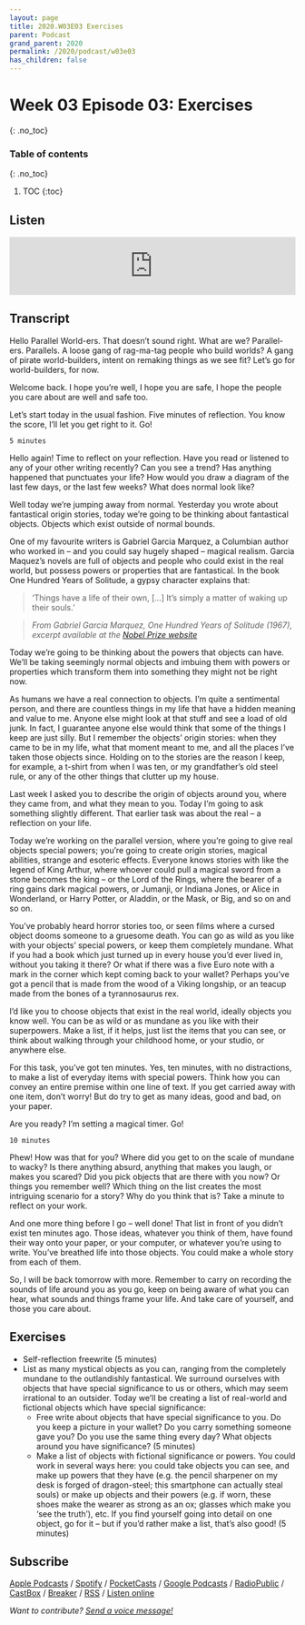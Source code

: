 ```yaml
---
layout: page
title: 2020.W03E03 Exercises
parent: Podcast
grand_parent: 2020
permalink: /2020/podcast/w03e03
has_children: false
---
```



# Week 03 Episode 03: Exercises
{: .no_toc}

### Table of contents
{: .no_toc}

1. TOC
{:toc}


## Listen

<iframe src="https://anchor.fm/olliepalmer/embed/episodes/Week-3-Episode-3-Exercises-ecpg8b" height="102px" width="100%" frameborder="0" scrolling="no"></iframe>

## Transcript

Hello Parallel World-ers. That doesn’t sound right. What are we? Parallel-ers. Parallels. A loose gang of rag-ma-tag people who build worlds? A gang of pirate world-builders, intent on remaking things as we see fit? Let’s go for world-builders, for now.

Welcome back. I hope you’re well, I hope you are safe, I hope the people you care about are well and safe too.

Let’s start today in the usual fashion. Five minutes of reflection. You know the score, I’ll let you get right to it. Go!

```
5 minutes
```

Hello again! Time to reflect on your reflection. Have you read or listened to any of your other writing recently? Can you see a trend? Has anything happened that punctuates your life? How would you draw a diagram of the last few days, or the last few weeks? What does normal look like?

Well today we’re jumping away from normal. Yesterday you wrote about fantastical origin stories, today we’re going to be thinking about fantastical objects. Objects which exist outside of normal bounds.

One of my favourite writers is Gabriel Garcia Marquez, a Columbian author who worked in – and you could say hugely shaped – magical realism. Garcia Maquez’s novels are full of objects and people who could exist in the real world, but possess powers or properties that are fantastical. In the book One Hundred Years of Solitude, a gypsy character explains that:

> ‘Things have a life of their own, [...] It’s simply a matter of waking up their souls.’

> _From Gabriel Garcia Marquez, One Hundred Years of Solitude (1967), excerpt available at the [Nobel Prize website](https://www.nobelprize.org/prizes/literature/1982/marquez/prose)_

Today we’re going to be thinking about the powers that objects can have. We’ll be taking seemingly normal objects and imbuing them with powers or properties which transform them into something they might not be right now.

As humans we have a real connection to objects. I’m quite a sentimental person, and there are countless things in my life that have a hidden meaning and value to me. Anyone else might look at that stuff and see a load of old junk. In fact, I guarantee anyone else would think that some of the things I keep are just silly. But I remember the objects’ origin stories: when they came to be in my life, what that moment meant to me, and all the places I’ve taken those objects since. Holding on to the stories are the reason I keep, for example, a t-shirt from when I was ten, or my grandfather’s old steel rule, or any of the other things that clutter up my house.

Last week I asked you to describe the origin of objects around you, where they came from, and what they mean to you. Today I’m going to ask something slightly different. That earlier task was about the real – a reflection on your life.

Today we’re working on the parallel version, where you’re going to give real objects special powers; you’re going to create origin stories, magical abilities, strange and esoteric effects. Everyone knows stories with like the legend of King Arthur, where whoever could pull a magical sword from a stone becomes the king – or the Lord of the Rings, where the bearer of a ring gains dark magical powers, or Jumanji, or Indiana Jones, or Alice in Wonderland, or Harry Potter, or Aladdin, or the Mask, or Big, and so on and so on.

You’ve probably heard horror stories too, or seen films where a cursed object dooms someone to a gruesome death. You can go as wild as you like with your objects’ special powers, or keep them completely mundane. What if you had a book which just turned up in every house you’d ever lived in, without you taking it there? Or what if there was a five Euro note with a mark in the corner which kept coming back to your wallet? Perhaps you’ve got a pencil that is made from the wood of a Viking longship, or an teacup made from the bones of a tyrannosaurus rex.

I’d like you to choose objects that exist in the real world, ideally objects you know well. You can be as wild or as mundane as you like with their superpowers. Make a list, if it helps, just list the items that you can see, or think about walking through your childhood home, or your studio, or anywhere else.

For this task, you’ve got ten minutes. Yes, ten minutes, with no distractions, to make a list of everyday items with special powers. Think how you can convey an entire premise within one line of text. If you get carried away with one item, don’t worry! But do try to get as many ideas, good and bad, on your paper.

Are you ready? I’m setting a magical timer. Go!


```
10 minutes
```

Phew! How was that for you? Where did you get to on the scale of mundane to wacky? Is there anything absurd, anything that makes you laugh, or makes you scared? Did you pick objects that are there with you now? Or things you remember well? Which thing on the list creates the most intriguing scenario for a story? Why do you think that is? Take a minute to reflect on your work.

And one more thing before I go – well done! That list in front of you didn’t exist ten minutes ago. Those ideas, whatever you think of them, have found their way onto your paper, or your computer, or whatever you’re using to write. You’ve breathed life into those objects. You could make a whole story from each of them.

So, I will be back tomorrow with more. Remember to carry on recording the sounds of life around you as you go, keep on being aware of what you can hear, what sounds and things frame your life. And take care of yourself, and those you care about.


## Exercises

- Self-reflection freewrite (5 minutes)
- List as many mystical objects as you can, ranging from the completely mundane to the outlandishly fantastical. We surround ourselves with objects that have special significance to us or others, which may seem irrational to an outsider. Today we’ll be creating a list of real-world and fictional objects which have special significance:
  - Free write about objects that have special significance to you. Do you keep a picture in your wallet? Do you carry something someone gave you? Do you use the same thing every day? What objects around you have significance? (5 minutes)
  - Make a list of objects with fictional significance or powers. You could work in several ways here: you could take objects you can see, and make up powers that they have (e.g. the pencil sharpener on my desk is forged of dragon-steel; this smartphone can actually steal souls) or make up objects and their powers (e.g. if worn, these shoes make the wearer as strong as an ox; glasses which make you ‘see the truth’), etc. If you find yourself going into detail on one object, go for it – but if you’d rather make a list, that’s also good! (5 minutes)



## Subscribe

[Apple Podcasts](https://podcasts.apple.com/gb/podcast/parallel-worlds/id1504529134) / [Spotify](https://open.spotify.com/show/3L3RhKaoqQZoU9fIcLuZjz) / [PocketCasts](https://pca.st/ha20534r) / [Google Podcasts](https://www.google.com/podcasts?feed=aHR0cHM6Ly9hbmNob3IuZm0vcy8xODg0YjAwOC9wb2RjYXN0L3Jzcw%3D%3D) / [RadioPublic](https://radiopublic.com/parallel-worlds-WzVy1K) / [CastBox](https://castbox.fm/channel/id2710471?utm_source=podcaster&utm_medium=dlink&utm_campaign=c_2710471&utm_content=Parallel%20Worlds-CastBox_FM) / [Breaker](https://www.breaker.audio/parallel-worlds) / [RSS](https://anchor.fm/s/1884b008/podcast/rss) / [Listen online](https://anchor.fm/olliepalmer)

_Want to contribute? [Send a voice message!](https://anchor.fm/olliepalmer/message)_
